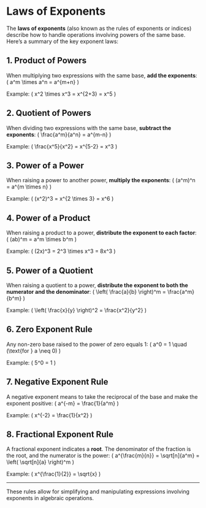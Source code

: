 # Laws of Exponents

The **laws of exponents** (also known as the rules of exponents or indices) describe how to handle operations involving powers of the same base. Here’s a summary of the key exponent laws:

## 1. **Product of Powers**
When multiplying two expressions with the same base, **add the exponents**:
\(
a^m \times a^n = a^{m+n}
\)

Example: \( x^2 \times x^3 = x^{2+3} = x^5 \)

## 2. **Quotient of Powers**
When dividing two expressions with the same base, **subtract the exponents**:
\(
\frac{a^m}{a^n} = a^{m-n}
\)

Example: \( \frac{x^5}{x^2} = x^{5-2} = x^3 \)

## 3. **Power of a Power**
When raising a power to another power, **multiply the exponents**:
\(
(a^m)^n = a^{m \times n}
\)

Example: \( (x^2)^3 = x^{2 \times 3} = x^6 \)

## 4. **Power of a Product**
When raising a product to a power, **distribute the exponent to each factor**:
\(
(ab)^m = a^m \times b^m
\)

Example: \( (2x)^3 = 2^3 \times x^3 = 8x^3 \)

## 5. **Power of a Quotient**
When raising a quotient to a power, **distribute the exponent to both the numerator and the denominator**:
\(
\left( \frac{a}{b} \right)^m = \frac{a^m}{b^m}
\)

Example: \( \left( \frac{x}{y} \right)^2 = \frac{x^2}{y^2} \)

## 6. **Zero Exponent Rule**
Any non-zero base raised to the power of zero equals 1:
\(
a^0 = 1 \quad (\text{for } a \neq 0)
\)

Example: \( 5^0 = 1 \)

## 7. **Negative Exponent Rule**
A negative exponent means to take the reciprocal of the base and make the exponent positive:
\(
a^{-m} = \frac{1}{a^m}
\)

Example: \( x^{-2} = \frac{1}{x^2} \)

## 8. **Fractional Exponent Rule**
A fractional exponent indicates a **root**. The denominator of the fraction is the root, and the numerator is the power:
\(
a^{\frac{m}{n}} = \sqrt[n]{a^m} = \left( \sqrt[n]{a} \right)^m
\)

Example: \( x^{\frac{1}{2}} = \sqrt{x} \)

---

These rules allow for simplifying and manipulating expressions involving exponents in algebraic operations.